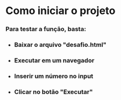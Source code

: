 # Como iniciar o projeto

### Para testar a função, basta: 

- ### Baixar o arquivo "desafio.html"
- ### Executar em um navegador
- ### Inserir um número no input
- ### Clicar no botão "Executar"
